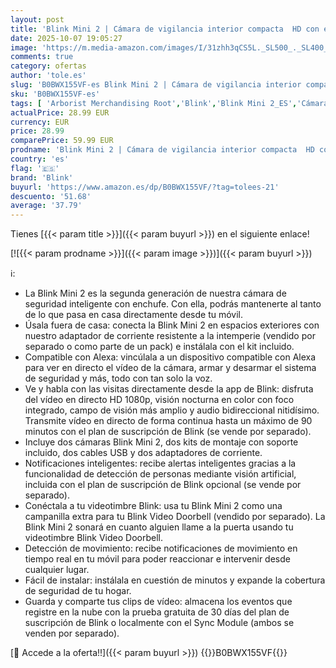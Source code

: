 ```yaml
---
layout: post
title: 'Blink Mini 2 | Cámara de vigilancia interior compacta  HD con enchufe  visión nocturna en color  foco integrado  audio bidireccional  detección de movimiento  compatible con Alexa | 2 cámaras  blanco '
date: 2025-10-07 19:05:27
image: 'https://m.media-amazon.com/images/I/31zhh3qCS5L._SL500_._SL400_.jpg'
comments: true
category: ofertas
author: 'tole.es'
slug: 'B0BWX155VF-es Blink Mini 2 | Cámara de vigilancia interior compacta HD...'
sku: 'B0BWX155VF-es'
tags: [ 'Arborist Merchandising Root','Blink','Blink Mini 2_ES','Cámaras de seguridad','Cámaras de vigilancia','Cámaras espía','Dispositivos Amazon','Dispositivos Amazon y Accesorios','Dispositivos Amazon y accesorios','Electrónica','Fotografía y videocámaras','Paquetes de dispositivos','Precios bajos en Ring y Blink','Próximas ofertas en dispositivos Amazon','Seguridad e iluminación para hogar inteligente','Self Service','Special Features Stores','alexa','blink','e97153f7-7531-4959-bcaa-edabbf48d7f8_0','e97153f7-7531-4959-bcaa-edabbf48d7f8_3801','e97153f7-7531-4959-bcaa-edabbf48d7f8_4301','e97153f7-7531-4959-bcaa-edabbf48d7f8_501','e97153f7-7531-4959-bcaa-edabbf48d7f8_8701','e97153f7-7531-4959-bcaa-edabbf48d7f8_9601','🇪🇸', ]
actualPrice: 28.99 EUR
currency: EUR
price: 28.99
comparePrice: 59.99 EUR
prodname: 'Blink Mini 2 | Cámara de vigilancia interior compacta  HD con enchufe  visión nocturna en color  foco integrado  audio bidireccional  detección de movimiento  compatible con Alexa | 2 cámaras  blanco '
country: 'es'
flag: '🇪🇸'
brand: 'Blink'
buyurl: 'https://www.amazon.es/dp/B0BWX155VF/?tag=tolees-21'
descuento: '51.68'
average: '37.79'
---
```


Tienes [{{< param title >}}]({{< param buyurl >}}) en el siguiente enlace!

[![{{< param prodname >}}]({{< param image >}})]({{< param buyurl >}})

ℹ️:

- La Blink Mini 2 es la segunda generación de nuestra cámara de seguridad inteligente con enchufe. Con ella, podrás mantenerte al tanto de lo que pasa en casa directamente desde tu móvil.
- Úsala fuera de casa: conecta la Blink Mini 2 en espacios exteriores con nuestro adaptador de corriente resistente a la intemperie (vendido por separado o como parte de un pack) e instálala con el kit incluido.
- Compatible con Alexa: vincúlala a un dispositivo compatible con Alexa para ver en directo el vídeo de la cámara, armar y desarmar el sistema de seguridad y más, todo con tan solo la voz.
- Ve y habla con las visitas directamente desde la app de Blink: disfruta del vídeo en directo HD 1080p, visión nocturna en color con foco integrado, campo de visión más amplio y audio bidireccional nitidísimo. Transmite vídeo en directo de forma continua hasta un máximo de 90 minutos con el plan de suscripción de Blink (se vende por separado).
- Incluye dos cámaras Blink Mini 2, dos kits de montaje con soporte incluido, dos cables USB y dos adaptadores de corriente.
- Notificaciones inteligentes: recibe alertas inteligentes gracias a la funcionalidad de detección de personas mediante visión artificial, incluida con el plan de suscripción de Blink opcional (se vende por separado).
- Conéctala a tu videotimbre Blink: usa tu Blink Mini 2 como una campanilla extra para tu Blink Video Doorbell (vendido por separado). La Blink Mini 2 sonará en cuanto alguien llame a la puerta usando tu videotimbre Blink Video Doorbell.
- Detección de movimiento: recibe notificaciones de movimiento en tiempo real en tu móvil para poder reaccionar e intervenir desde cualquier lugar.
- Fácil de instalar: instálala en cuestión de minutos y expande la cobertura de seguridad de tu hogar.
- Guarda y comparte tus clips de vídeo: almacena los eventos que registre en la nube con la prueba gratuita de 30 días del plan de suscripción de Blink o localmente con el Sync Module (ambos se venden por separado).

[🛒 Accede a la oferta!!]({{< param buyurl >}})
{{<world>}}B0BWX155VF{{</world>}}

